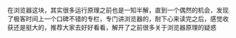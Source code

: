 在浏览器这块，其实很多运行原理之前也是一知半解，直到一个偶然的机会，发现了极客时间上一个口碑不错的专栏，专门讲浏览器的，耐下心来读完之后，感觉收获还是挺大的，推荐大家去好好看看，解开了之前很多关于浏览器原理的疑惑